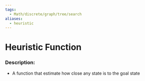 ```yaml
---
tags:
  - Math/discrete/graph/tree/search
aliases:
  - heuristic
---
```

# Heuristic Function
### Description:
- A function that estimate how close any state is to the goal state
